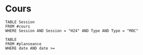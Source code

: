 # Cours
```dataview
TABLE Session
FROM #cours 
WHERE Session AND Session = "H24" AND Type AND Type = "MOC"
```


```dataview
TABLE
FROM #planseance
WHERE date AND date >= 
```